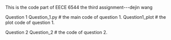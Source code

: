 This is the code part of EECE 6544 the third assignment---dejin wang

Question 1
Question_1.py # the main code of question 1.
Question1_plot # the plot code of question 1.


Question 2
Question_2    # the  code of question 2.

